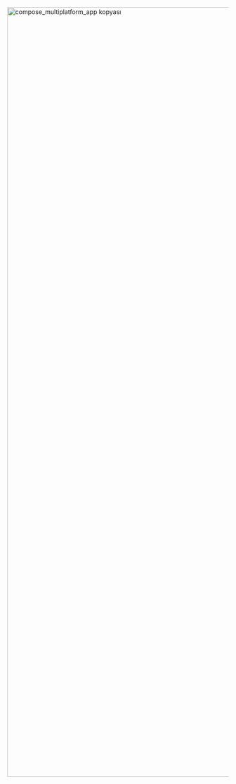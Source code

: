 



<img width="1753" alt="compose_multiplatform_app kopyası" src="https://github.com/user-attachments/assets/84f31c66-48f4-4205-83b3-73e08f96d775" />
